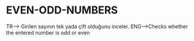 # EVEN-ODD-NUMBERS
TR--> Girilen sayının tek yada çift olduğunu inceler. 
ENG-->Checks whether the entered number is odd or even
